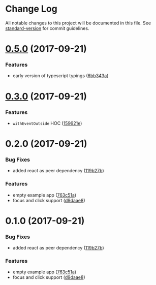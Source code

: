 # Change Log

All notable changes to this project will be documented in this file. See [standard-version](https://github.com/conventional-changelog/standard-version) for commit guidelines.

<a name="0.5.0"></a>
# [0.5.0](https://github.com/sebinsua/react-detect-event-outside/compare/v0.3.0...v0.5.0) (2017-09-21)


### Features

* early version of typescript typings ([6bb343a](https://github.com/sebinsua/react-detect-event-outside/commit/6bb343a))



<a name="0.3.0"></a>
# [0.3.0](https://github.com/sebinsua/react-detect-event-outside/compare/v0.2.0...v0.3.0) (2017-09-21)


### Features

* `withEventOutside` HOC ([159621e](https://github.com/sebinsua/react-detect-event-outside/commit/159621e))



<a name="0.2.0"></a>
# 0.2.0 (2017-09-21)


### Bug Fixes

* added react as peer dependency ([119b27b](https://github.com/sebinsua/react-detect-event-outside/commit/119b27b))


### Features

* empty example app ([763c51a](https://github.com/sebinsua/react-detect-event-outside/commit/763c51a))
* focus and click support ([d9daae8](https://github.com/sebinsua/react-detect-event-outside/commit/d9daae8))



<a name="0.1.0"></a>
# 0.1.0 (2017-09-21)


### Bug Fixes

* added react as peer dependency ([119b27b](https://github.com/sebinsua/react-event-outside/commit/119b27b))


### Features

* empty example app ([763c51a](https://github.com/sebinsua/react-event-outside/commit/763c51a))
* focus and click support ([d9daae8](https://github.com/sebinsua/react-event-outside/commit/d9daae8))
